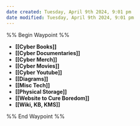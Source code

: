```yaml
---
date created: Tuesday, April 9th 2024, 9:01 pm
date modified: Tuesday, April 9th 2024, 9:01 pm
---
```

%% Begin Waypoint %%
- **[[Cyber Books]]**
- **[[Cyber Documentaries]]**
- **[[Cyber Merch]]**
- **[[Cyber Movies]]**
- **[[Cyber Youtube]]**
- **[[Diagrams]]**
- **[[Misc Tech]]**
- **[[Physical Storage]]**
- **[[Website to Cure Boredom]]**
- **[[Wiki, KB, KMS]]**

%% End Waypoint %%